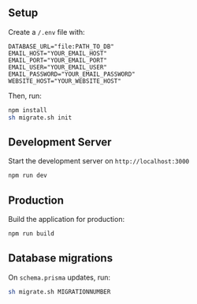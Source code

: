 ## Setup

Create a `/.env` file with:

```
DATABASE_URL="file:PATH_TO_DB"
EMAIL_HOST="YOUR_EMAIL_HOST"
EMAIL_PORT="YOUR_EMAIL_PORT"
EMAIL_USER="YOUR_EMAIL_USER"
EMAIL_PASSWORD="YOUR_EMAIL_PASSWORD"
WEBSITE_HOST="YOUR_WEBSITE_HOST"
```

Then, run:

```bash
npm install
sh migrate.sh init
```

## Development Server

Start the development server on `http://localhost:3000`

```bash
npm run dev
```

## Production

Build the application for production:

```bash
npm run build
```

## Database migrations

On `schema.prisma` updates, run:

```bash
sh migrate.sh MIGRATIONNUMBER
```
